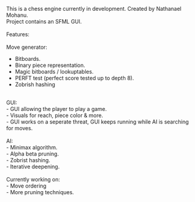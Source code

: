 This is a chess engine currently in development. Created by Nathanael Mohanu. <br />
Project contains an SFML GUI.<br />
<br />
Features: <br />
<br />
Move generator: <br />
- Bitboards.<br />
- Binary piece representation.<br />
- Magic bitboards / lookuptables.<br />
- PERFT test (perfect score tested up to depth 8).<br />
- Zobrish hashing <br />
<br />
GUI:<br />
- GUI allowing the player to play a game.<br />
- Visuals for reach, piece color & more.<br />
- GUI works on a seperate threat, GUI keeps running while AI is searching for moves. <br />
<br />
AI:<br />
- Minimax algorithm. <br />
- Alpha beta pruning. <br />
- Zobrist hashing. <br />
- Iterative deepening.
<br />
<br />
Currently working on:<br />
- Move ordering <br />
- More pruning techniques. <br />
